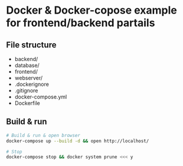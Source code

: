 # Docker & Docker-copose example for frontend/backend partails

## File structure

- backend/
- database/
- frontend/
- webserver/
- .dockerignore
- .gitignore
- docker-compose.yml
- Dockerfile

## Build & run

```bash
# Build & run & open browser
docker-compose up --build -d && open http://localhost/

# Stop
docker-compose stop && docker system prune <<< y
```